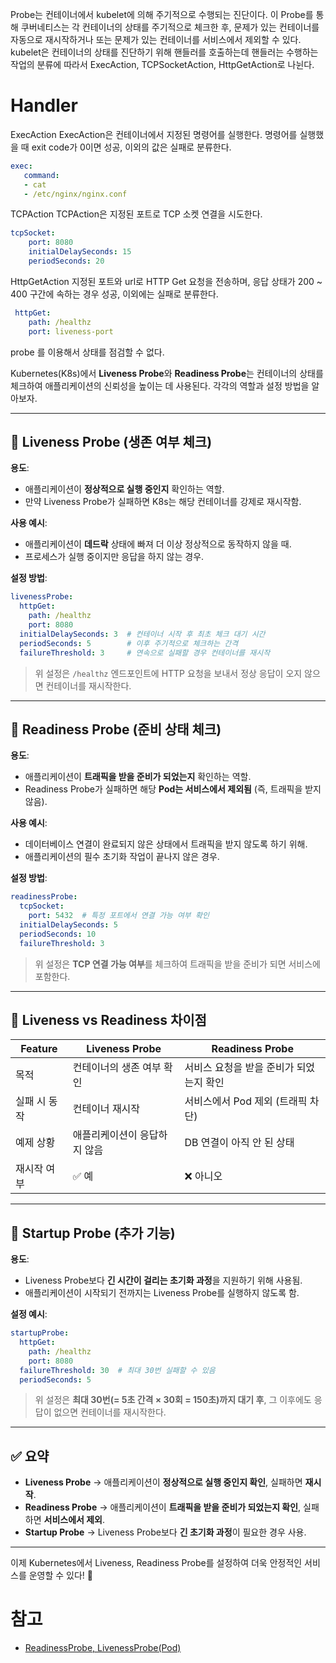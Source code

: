 Probe는 컨테이너에서 kubelet에 의해 주기적으로 수행되는 진단이다. 이 Probe를 통해 쿠버네티스는 각 컨테이너의 상태를 주기적으로 체크한 후, 문제가 있는 컨테이너를 자동으로 재시작하거나 또는 문제가 있는 컨테이너를 서비스에서 제외할 수 있다.
kubelet은 컨테이너의 상태를 진단하기 위해 핸들러를 호출하는데 핸들러는 수행하는 작업의 분류에 따라서 ExecAction, TCPSocketAction, HttpGetAction로 나뉜다.

# Handler
ExecAction
ExecAction은 컨테이너에서 지정된 명령어를 실행한다. 명령어를 실행했을 때 exit code가 0이면 성공, 이외의 값은 실패로 분류한다.
```yaml
exec:
   command:
   - cat
   - /etc/nginx/nginx.conf
```

TCPAction
TCPAction은 지정된 포트로 TCP 소켓 연결을 시도한다.
```yaml
tcpSocket:
    port: 8080
    initialDelaySeconds: 15
    periodSeconds: 20
```


HttpGetAction
지정된 포트와 url로 HTTP Get 요청을 전송하며, 응답 상태가 200 ~ 400 구간에 속하는 경우 성공, 이외에는 실패로 분류한다.

```yaml
 httpGet:
    path: /healthz
    port: liveness-port
```


probe 를 이용해서 상태를 점검할 수 없다.

Kubernetes(K8s)에서 **Liveness Probe**와 **Readiness Probe**는 컨테이너의 상태를 체크하여 애플리케이션의 신뢰성을 높이는 데 사용된다. 각각의 역할과 설정 방법을 알아보자.

---

## 🔹 Liveness Probe (생존 여부 체크)
**용도**:  
- 애플리케이션이 **정상적으로 실행 중인지** 확인하는 역할.
- 만약 Liveness Probe가 실패하면 K8s는 해당 컨테이너를 강제로 재시작함.

**사용 예시**:
- 애플리케이션이 **데드락** 상태에 빠져 더 이상 정상적으로 동작하지 않을 때.
- 프로세스가 실행 중이지만 응답을 하지 않는 경우.

**설정 방법**:
```yaml
livenessProbe:
  httpGet:
    path: /healthz
    port: 8080
  initialDelaySeconds: 3  # 컨테이너 시작 후 최초 체크 대기 시간
  periodSeconds: 5        # 이후 주기적으로 체크하는 간격
  failureThreshold: 3     # 연속으로 실패할 경우 컨테이너를 재시작
```

> 위 설정은 `/healthz` 엔드포인트에 HTTP 요청을 보내서 정상 응답이 오지 않으면 컨테이너를 재시작한다.

---

## 🔹 Readiness Probe (준비 상태 체크)
**용도**:  
- 애플리케이션이 **트래픽을 받을 준비가 되었는지** 확인하는 역할.
- Readiness Probe가 실패하면 해당 **Pod는 서비스에서 제외됨** (즉, 트래픽을 받지 않음).

**사용 예시**:
- 데이터베이스 연결이 완료되지 않은 상태에서 트래픽을 받지 않도록 하기 위해.
- 애플리케이션의 필수 초기화 작업이 끝나지 않은 경우.

**설정 방법**:
```yaml
readinessProbe:
  tcpSocket:
    port: 5432  # 특정 포트에서 연결 가능 여부 확인
  initialDelaySeconds: 5
  periodSeconds: 10
  failureThreshold: 3
```
> 위 설정은 **TCP 연결 가능 여부**를 체크하여 트래픽을 받을 준비가 되면 서비스에 포함한다.

---

## 🔹 Liveness vs Readiness 차이점

| Feature          | Liveness Probe | Readiness Probe |
|-----------------|---------------|----------------|
| 목적            | 컨테이너의 생존 여부 확인 | 서비스 요청을 받을 준비가 되었는지 확인 |
| 실패 시 동작     | 컨테이너 재시작 | 서비스에서 Pod 제외 (트래픽 차단) |
| 예제 상황       | 애플리케이션이 응답하지 않음 | DB 연결이 아직 안 된 상태 |
| 재시작 여부     | ✅ 예 | ❌ 아니오 |

---

## 🔹 Startup Probe (추가 기능)
**용도**:  
- Liveness Probe보다 **긴 시간이 걸리는 초기화 과정**을 지원하기 위해 사용됨.
- 애플리케이션이 시작되기 전까지는 Liveness Probe를 실행하지 않도록 함.

**설정 예시**:
```yaml
startupProbe:
  httpGet:
    path: /healthz
    port: 8080
  failureThreshold: 30  # 최대 30번 실패할 수 있음
  periodSeconds: 5
```
> 위 설정은 **최대 30번(= 5초 간격 × 30회 = 150초)까지 대기 후**, 그 이후에도 응답이 없으면 컨테이너를 재시작한다.

---

## ✅ 요약
- **Liveness Probe** → 애플리케이션이 **정상적으로 실행 중인지 확인**, 실패하면 **재시작**.
- **Readiness Probe** → 애플리케이션이 **트래픽을 받을 준비가 되었는지 확인**, 실패하면 **서비스에서 제외**.
- **Startup Probe** → Liveness Probe보다 **긴 초기화 과정**이 필요한 경우 사용.

---

이제 Kubernetes에서 Liveness, Readiness Probe를 설정하여 더욱 안정적인 서비스를 운영할 수 있다! 🚀


# 참고 
+ [ReadinessProbe, LivenessProbe(Pod)](https://jangcenter.tistory.com/112)